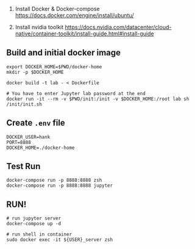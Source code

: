 1. Install Docker & Docker-compose
    https://docs.docker.com/engine/install/ubuntu/

2. Install nvidia toolkit
    https://docs.nvidia.com/datacenter/cloud-native/container-toolkit/install-guide.html#install-guide



## Build and initial docker image
```shell
export DOCKER_HOME=$PWD/docker-home
mkdir -p $DOCKER_HOME

docker build -t lab - < Dockerfile

# You have to enter Jupyter lab password at the end
docker run -it --rm -v $PWD/init:/init -v $DOCKER_HOME:/root lab sh /init/init.sh
```

## Create `.env` file
```plaintext
DOCKER_USER=hank
PORT=8888
DOCKER_HOME=./docker-home
```

## Test Run
```shell
docker-compose run -p 8888:8888 zsh
docker-compose run -p 8888:8888 jupyter
```

## RUN!
```shell
# run jupyter server
docker-compose up -d

# run shell in container
sudo docker exec -it ${USER}_server zsh
```